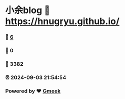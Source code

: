 # 小余blog :link: https://hnugryu.github.io/ 
### :page_facing_up: [6](https://hnugryu.github.io//tag.html) 
### :speech_balloon: 0 
### :hibiscus: 3382 
### :alarm_clock: 2024-09-03 21:54:54 
### Powered by :heart: [Gmeek](https://github.com/Meekdai/Gmeek)
